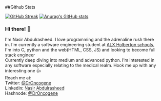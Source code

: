 ##Github Stats

[![GitHub Streak](https://github-readme-streak-stats.herokuapp.com/?user=DrOncogene)](https://git.io/streak-stats)
[![Anurag's GitHub stats](https://github-readme-stats.vercel.app/api?username=DrOncogene)](https://github.com/anuraghazra/github-readme-stats)


### Hi there! 👋
I'm Nasir Abdulrasheed. I love programming and the adrenaline rush there in.
I'm currently a software engineering student at [ALX Holberton schools.](https://www.alxafrica.com/software)
I'm into C, python and the web(HTML, CSS, JS) and looking to become full stack engineer  
Currently deep diving into medium and advanced python. I'm interested in any software especially relating to the medical realm. Hook me up with any interesting one :+1:  
Reach me at:  
Twitter: [@DrOncogene](https://twitter.com/DrOncogene)  
LinkedIn: [Nasir Abdulrasheed](https://www.linkedin.com/in/nasir-abdulrasheed-106b2a175/)  
Hashnode: [@DrOncogene](https://hashnode.com/@DrOncogene)  

<!--
**DrOncogene/DrOncogene** is a ✨ _special_ ✨ repository because its `README.md` (this file) appears on your GitHub profile.

Here are some ideas to get you started:

- 🔭 I’m currently working on ...
- 🌱 I’m currently learning ...
- 👯 I’m looking to collaborate on ...
- 🤔 I’m looking for help with ...
- 💬 Ask me about ...
- 📫 How to reach me: ...
- 😄 Pronouns: ...
- ⚡ Fun fact: ...
-->
